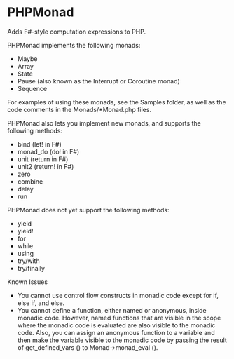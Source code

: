 # PHPMonad
Adds F#-style computation expressions to PHP.

PHPMonad implements the following monads:
- Maybe
- Array
- State
- Pause (also known as the Interrupt or Coroutine monad)
- Sequence

For examples of using these monads, see the Samples folder, as well as the code comments in the Monads/*Monad.php files.

PHPMonad also lets you implement new monads, and supports the following methods:
- bind (let! in F#)
- monad_do (do! in F#)
- unit (return in F#)
- unit2 (return! in F#)
- zero
- combine
- delay
- run

PHPMonad does not yet support the following methods:
- yield
- yield!
- for
- while
- using
- try/with
- try/finally

Known Issues
- You cannot use control flow constructs in monadic code except for if, else if, and else.
- You cannot define a function, either named or anonymous, inside monadic code. However, named functions that are visible in the
scope where the monadic code is evaluated are also visible to the monadic code. Also, you can assign an anonymous function to a
variable and then make the variable visible to the monadic code by passing the result of get_defined_vars () to
Monad->monad_eval ().
